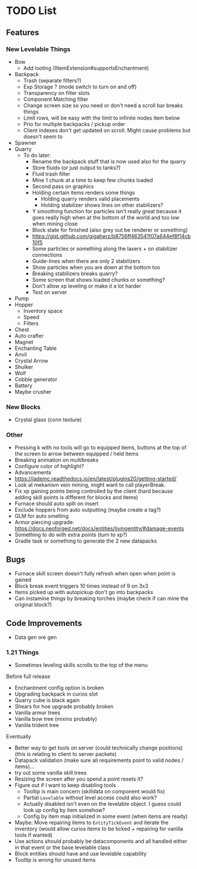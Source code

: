 # TODO List
## Features
### New Levelable Things
- Bow
  - Add looting (IItemExtension#supportsEnchantment)
- Backpack
  - Trash (separate filters?)
  - Exp Storage ? (mode switch to turn on and off)
  - Transparency on filter slots
  - Component Matching filter
  - Change screen size so you need or don't need a scroll bar breaks things
  - Limit rows, will be easy with the limit to infinite nodes item below
  - Prio for multiple backpacks / pickup order
  - Client indexes don't get updated on scroll. Might cause problems but doesn't seem to
- Spawner
- Quarry
  - To do later:
    - Rename the backpack stuff that is now used also for the quarry
    - Store fluids (or just output to tanks?)
    - Fluid trash filter
    - Mine 1 chunk at a time to keep few chunks loaded
    - Second pass on graphics
    - Holding certain items renders some things
      - Holding quarry renders valid placements
      - Holding stabilizer shows lines on other stabilizers?
    - Y smoothing function for particles isn't really great because it goes really high when at the bottom of the world and too low when mining close
    - Block state for finished (also grey out be renderer or something)
    - https://gist.github.com/gigaherz/b8756ff463541f07a644ef8f14cb10f5
    - Some particles or something along the lasers + on stabilizer connections
    - Guide-lines when there are only 2 stabilizers
    - Show particles when you are down at the bottom too
    - Breaking stabilizers breaks quarry?
    - Some screen that shows loaded chunks or something?
    - Don't allow xp leveling or make it a lot harder
    - Test on server
- Pump
- Hopper
  - Inventory space
  - Speed
  - Filters
- Chest
- Auto crafter
- Magnet
- Enchanting Table
- Anvil
- Crystal Arrow
- Shulker
- Wolf
- Cobble generator
- Battery
- Maybe crusher

### New Blocks
- Crystal glass (conn texture)

### Other
- Pressing k with no tools will go to equipped items, buttons at the top of the screen to arrow between equipped / held items
- Breaking animation on multibreaks
- Configure color of highlight?
- Advancements
- https://jademc.readthedocs.io/en/latest/plugins20/getting-started/
- Look at mekanism vein mining, might want to call playerBreak.
- Fix xp gaining points being controlled by the client (hard because adding skill points is different for blocks and items)
- Furnace should auto split on insert
- Exclude hoppers from auto outputting (maybe create a tag?)
- GLM for auto smelting
- Armor piercing upgrade: https://docs.neoforged.net/docs/entities/livingentity/#damage-events
- Something to do with extra points (turn to xp?)
- Gradle task or something to generate the 2 new datapacks

## Bugs
- Furnace skill screen doesn't fully refresh when open when point is gained
- Block break event triggers 10 times instead of 9 on 3x3
- Items picked up with autopickup don't go into backpacks
- Can instamine things by breaking torches (maybe check if can mine the original block?)

## Code Improvements
- Data gen ore gen

### 1.21 Things
- Sometimes leveling skills scrolls to the top of the menu

Before full release
- Enchantment config option is broken
- Upgrading backpack in curios slot
- Quarry cube is black again
- Shears for hoe upgrade probably broken
- Vanilla armor trees
- Vanilla bow tree (mixins probably)
- Vanilla trident tree

Eventually
- Better way to get tools on server (could technically change positions) (this is relating to client to server packets)
- Datapack validation (make sure all requirements point to valid nodes / items)...
- try out some vanilla skill trees
- Resizing the screen after you spend a point resets it?
- Figure out if I want to keep disabling tools
  - Tooltip is main concern (skilldata on component would fix)
  - Partial `Levelable` without level access could also work?
  - Actually disabled isn't even on the levelable object. I guess could look up config by item somehow?
  - Config by item map initialized in some event (when items are ready)
- Maybe: Move repairing items to `EntityTickEvent` and iterate the inventory (would allow curios items to be ticked + repairing for vanilla tools if wanted)
- Use actions should probably be datacomponents and all handled either in that event or the base levelable class
- Block entities should have and use levelable capability
- Tooltip is wrong for unused items